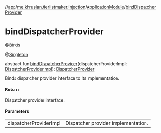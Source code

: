 //[app](../../../index.md)/[me.khruslan.tierlistmaker.injection](../index.md)/[ApplicationModule](index.md)/[bindDispatcherProvider](bind-dispatcher-provider.md)

# bindDispatcherProvider

@Binds

@[Singleton](https://javax-inject.github.io/javax-inject/api/javax/inject/Singleton.html)

abstract fun [bindDispatcherProvider](bind-dispatcher-provider.md)(dispatcherProviderImpl: [DispatcherProviderImpl](../../me.khruslan.tierlistmaker.data.providers.dispatchers/-dispatcher-provider-impl/index.md)): [DispatcherProvider](../../me.khruslan.tierlistmaker.data.providers.dispatchers/-dispatcher-provider/index.md)

Binds dispatcher provider interface to its implementation.

#### Return

Dispatcher provider interface.

#### Parameters

| | |
|---|---|
| dispatcherProviderImpl | Dispatcher provider implementation. |
